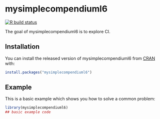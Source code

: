 
# mysimplecompendiuml6

<!-- badges: start -->
[![R build status](https://github.com/rcctodd/mysimplecompendiuml6/workflows/R-CMD-check/badge.svg)](https://github.com/rcctodd/mysimplecompendiuml6/actions)
<!-- badges: end -->

The goal of mysimplecompendiuml6 is to explore CI.

## Installation

You can install the released version of mysimplecompendiuml6 from [CRAN](https://CRAN.R-project.org) with:

``` r
install.packages("mysimplecompendiuml6")
```

## Example

This is a basic example which shows you how to solve a common problem:

``` r
library(mysimplecompendiuml6)
## basic example code
```

